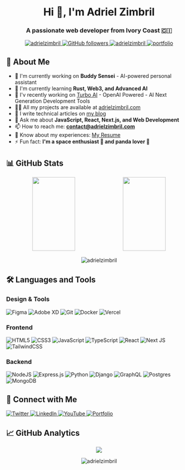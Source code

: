 <h1 align="center">Hi 👋, I'm Adriel Zimbril</h1>
<h3 align="center">A passionate web developer from Ivory Coast 🇨🇮</h3>

<p align="center">
  <a href="https://www.adrielzimbril.com" target="blank">
  <img src="https://komarev.com/ghpvc/?username=adrielzimbril&label=Profile%20views&color=0e75b6&style=for-the-badge" alt="adrielzimbril" />
  </a>
  <a href="https://www.adrielzimbril.com" target="blank">
     <img alt="GitHub followers" src="https://img.shields.io/github/followers/adrielzimbril?label=Followers&style=for-the-badge">
  </a>
  <a href="https://twitter.com/adrielzimbril" target="blank">
    <img src="https://img.shields.io/twitter/follow/adrielzimbril?logo=twitter&style=for-the-badge" alt="adrielzimbril" />
  </a>
  <a href="https://www.adrielzimbril.com" target="blank">
    <img src="https://img.shields.io/website?down_color=red&down_message=offline&label=Portfolio&logo=vercel&style=for-the-badge&up_color=4CAF50&up_message=online&url=https%3A%2F%2Fwww.adrielzimbril.com" alt="portfolio" />
  </a>
</p>

## 🚀 About Me

- 🔭 I'm currently working on **Buddy Sensei** - AI-powered personal assistant
- 🌱 I'm currently learning **Rust, Web3, and Advanced AI**
- 🔭 I'v recently working on [Turbo AI](https://github.com/adrielzimbril/Turbo-AI) - OpenAI Powered - AI Next Generation Development Tools
- 👨‍💻 All my projects are available at [adrielzimbril.com](https://www.adrielzimbril.com)
- 📝 I write technical articles on [my blog](https://www.adrielzimbril.com/blog)
- 💬 Ask me about **JavaScript, React, Next.js, and Web Development**
- 📫 How to reach me: **contact@adrielzimbril.com**
- 📄 Know about my experiences: [My Resume](https://www.adrielzimbril.com/resume.pdf)
- ⚡ Fun fact: **I'm a space enthusiast 🚀 and panda lover 🐼**

## 📊 GitHub Stats

<p align="center">
  <img width="48%" height="200px" src="https://github-readme-stats.vercel.app/api?username=adrielzimbril&show_icons=true" />
  <img width="48%" height="200px" src="https://github-readme-streak-stats.herokuapp.com/?user=adrielzimbril" />
</p>

<p align="center">
  <img src="https://github-readme-stats.vercel.app/api/top-langs?username=adrielzimbril&show_icons=true&locale=en&layout=compact" alt="adrielzimbril" />
</p>

## 🛠️ Languages and Tools

### Design & Tools
![Figma](https://img.shields.io/badge/figma-%23F24E1E.svg?style=flat&logo=figma&logoColor=white)
![Adobe XD](https://img.shields.io/badge/Adobe%20XD-470137?style=flat&logo=Adobe%20XD&logoColor=#FF61F6)
![Git](https://img.shields.io/badge/git-%23F05033.svg?style=flat&logo=git&logoColor=white)
![Docker](https://img.shields.io/badge/docker-%230db7ed.svg?style=flat&logo=docker&logoColor=white)
![Vercel](https://img.shields.io/badge/vercel-%23000000.svg?style=flat&logo=vercel&logoColor=white)

### Frontend
![HTML5](https://img.shields.io/badge/html5-%23E34F26.svg?style=flat&logo=html5&logoColor=white)
![CSS3](https://img.shields.io/badge/css3-%231572B6.svg?style=flat&logo=css3&logoColor=white)
![JavaScript](https://img.shields.io/badge/javascript-%23323330.svg?style=flat&logo=javascript&logoColor=%23F7DF1E)
![TypeScript](https://img.shields.io/badge/typescript-%23007ACC.svg?style=flat&logo=typescript&logoColor=white)
![React](https://img.shields.io/badge/react-%2320232a.svg?style=flat&logo=react&logoColor=%2361DAFB)
![Next JS](https://img.shields.io/badge/Next-black?style=flat&logo=next.js&logoColor=white)
![TailwindCSS](https://img.shields.io/badge/tailwindcss-%2338B2AC.svg?style=flat&logo=tailwind-css&logoColor=white)

### Backend
![NodeJS](https://img.shields.io/badge/node.js-6DA55F?style=flat&logo=node.js&logoColor=white)
![Express.js](https://img.shields.io/badge/express.js-%23404d59.svg?style=flat&logo=express&logoColor=%2361DAFB)
![Python](https://img.shields.io/badge/python-3670A0?style=flat&logo=python&logoColor=ffdd54)
![Django](https://img.shields.io/badge/django-%23092E20.svg?style=flat&logo=django&logoColor=white)
![GraphQL](https://img.shields.io/badge/-GraphQL-E10098?style=flat&logo=graphql&logoColor=white)
![Postgres](https://img.shields.io/badge/postgres-%23316192.svg?style=flat&logo=postgresql&logoColor=white)
![MongoDB](https://img.shields.io/badge/MongoDB-%234ea94b.svg?style=flat&logo=mongodb&logoColor=white)

## 📱 Connect with Me

<p align="left">
  <a href="https://twitter.com/adrielzimbril" target="blank">
    <img src="https://img.shields.io/badge/Twitter-1DA1F2?style=for-the-badge&logo=twitter&logoColor=white" alt="Twitter" />
  </a>
  <a href="https://linkedin.com/in/adrielzimbrilcode" target="blank">
    <img src="https://img.shields.io/badge/LinkedIn-0077B5?style=for-the-badge&logo=linkedin&logoColor=white" alt="LinkedIn" />
  </a>
  <a href="https://www.youtube.com/c/adrielzimbril" target="blank">
    <img src="https://img.shields.io/badge/YouTube-FF0000?style=for-the-badge&logo=youtube&logoColor=white" alt="YouTube" />
  </a>
  <a href="https://www.adrielzimbril.com" target="blank">
    <img src="https://img.shields.io/badge/Portfolio-000000?style=for-the-badge&logo=About.me&logoColor=white" alt="Portfolio" />
  </a>
</p>

## 📈 GitHub Analytics

<p align="center">
  <img src="https://github-profile-summary-cards.vercel.app/api/cards/profile-details?username=adrielzimbril" />
</p>

<p align="center">
  <img src="https://github-profile-trophy.vercel.app/?username=adrielzimbril&no-frame=true&row=2&column=4&theme=flat" alt="adrielzimbril" />
</p>

